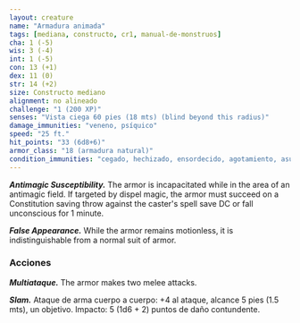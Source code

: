 ```yaml
---
layout: creature
name: "Armadura animada"
tags: [mediana, constructo, cr1, manual-de-monstruos]
cha: 1 (-5)
wis: 3 (-4)
int: 1 (-5)
con: 13 (+1)
dex: 11 (0)
str: 14 (+2)
size: Constructo mediano
alignment: no alineado
challenge: "1 (200 XP)"
senses: "Vista ciega 60 pies (18 mts) (blind beyond this radius)"
damage_immunities: "veneno, psíquico"
speed: "25 ft."
hit_points: "33 (6d8+6)"
armor_class: "18 (armadura natural)"
condition_immunities: "cegado, hechizado, ensordecido, agotamiento, asustado, paralizado, petrificado, envenenado"
---
```


***Antimagic Susceptibility.*** The armor is incapacitated while in the area of an antimagic field. If targeted by dispel magic, the armor must succeed on a Constitution saving throw against the caster's spell save DC or fall unconscious for 1 minute.

***False Appearance.*** While the armor remains motionless, it is indistinguishable from a normal suit of armor.

### Acciones

***Multiataque.*** The armor makes two melee attacks.

***Slam.*** Ataque de arma cuerpo a cuerpo: +4 al ataque, alcance 5 pies (1.5 mts), un objetivo. Impacto: 5 (1d6 + 2) puntos de daño contundente.
